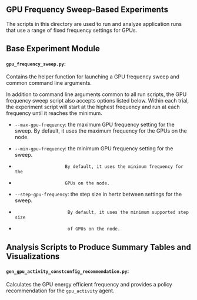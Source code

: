 GPU Frequency Sweep-Based Experiments
-------------------------------------

The scripts in this directory are used to run and analyze application
runs that use a range of fixed frequency settings for GPUs.

## Base Experiment Module

#### `gpu_frequency_sweep.py`:

  Contains the helper function for launching a GPU frequency sweep and
  common command line arguments.

  In addition to command line arguments common to all run scripts,
  the GPU frequency sweep script also accepts options listed below.
  Within each trial, the experiment script will start at the highest 
  frequency and run at each frequency until it reaches the minimum.

  - `--max-gpu-frequency`: the maximum GPU frequency setting for the sweep.
                           By default, it uses the maximum frequency for the
                           GPUs on the node. 

  - `--min-gpu-frequency`: the minimum GPU frequency setting for the sweep.
  -                        By default, it uses the minimum frequency for the
  -                        GPUs on the node.

  - `--step-gpu-frequency`: the step size in hertz between settings for the sweep.
  -                         By default, it uses the minimum supported step size
  -                         of GPUs on the node.

## Analysis Scripts to Produce Summary Tables and Visualizations

#### `gen_gpu_activity_constconfig_recommendation.py`:

  Calculates the GPU energy efficient frequency and provides a policy
  recommendation for the `gpu_activity` agent.
